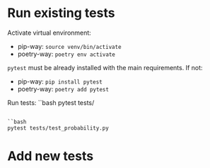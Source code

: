 # Run existing tests

Activate virtual environment:
- pip-way: `source venv/bin/activate`
- poetry-way: `poetry env activate`

`pytest` must be already installed with the main requirements. If not:
- pip-way: `pip install pytest`
- poetry-way: `poetry add pytest`

Run tests:
``bash
pytest tests/
```

``bash
pytest tests/test_probability.py
```

# Add new tests

